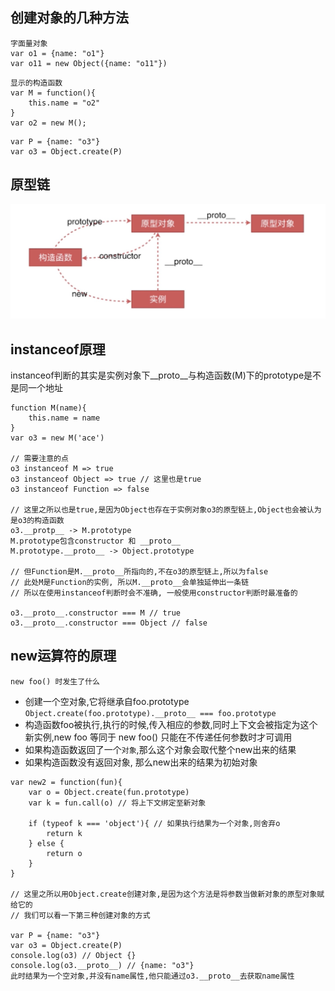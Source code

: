 ## 创建对象的几种方法

```
字面量对象
var o1 = {name: "o1"}
var o11 = new Object({name: "o11"})
```
```
显示的构造函数
var M = function(){
    this.name = "o2"
}
var o2 = new M();
```
```
var P = {name: "o3"}
var o3 = Object.create(P)
```

## 原型链
![原型链](../assets/prototype.jpg)

## instanceof原理
instanceof判断的其实是实例对象下__proto__与构造函数(M)下的prototype是不是同一个地址
```
function M(name){
    this.name = name
}
var o3 = new M('ace') 

// 需要注意的点
o3 instanceof M => true
o3 instanceof Object => true // 这里也是true
o3 instanceof Function => false
 
// 这里之所以也是true,是因为Object也存在于实例对象o3的原型链上,Object也会被认为是o3的构造函数
o3.__protp__ -> M.prototype
M.prototype包含constructor 和 __proto__
M.prototype.__proto__ -> Object.prototype

// 但Function是M.__proto__所指向的,不在o3的原型链上,所以为false
// 此处M是Function的实例, 所以M.__proto__会单独延伸出一条链 
// 所以在使用instanceof判断时会不准确, 一般使用constructor判断时最准备的

o3.__proto__.constructor === M // true
o3.__proto__.constructor === Object // false
```

## new运算符的原理
`new foo() 时发生了什么`
* 创建一个空对象,它将继承自foo.prototype `Object.create(foo.prototype).__proto__ === foo.prototype`
* 构造函数foo被执行,执行的时候,传入相应的参数,同时上下文会被指定为这个新实例,new foo 等同于 new foo() 只能在不传递任何参数时才可调用
* 如果构造函数返回了一个`对象`,那么这个对象会取代整个new出来的结果
* 如果构造函数没有返回对象, 那么new出来的结果为初始对象

```
var new2 = function(fun){
    var o = Object.create(fun.prototype) 
    var k = fun.call(o) // 将上下文绑定至新对象
    
    if (typeof k === 'object'){ // 如果执行结果为一个对象,则舍弃o
        return k
    } else {
        return o
    }
}

// 这里之所以用Object.create创建对象,是因为这个方法是将参数当做新对象的原型对象赋给它的
// 我们可以看一下第三种创建对象的方式

var P = {name: "o3"}
var o3 = Object.create(P)
console.log(o3) // Object {}
console.log(o3.__proto__) // {name: "o3"}
此时结果为一个空对象,并没有name属性,他只能通过o3.__proto__去获取name属性
```







